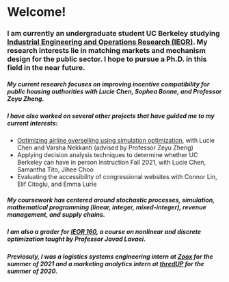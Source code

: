 # Welcome!

### I am currently an undergraduate student UC Berkeley studying [Industrial Engineering and Operations Research (IEOR)](ieor.berkeley.edu). My research interests lie in matching markets and mechanism design for the public sector. I hope to pursue a Ph.D. in this field in the near future. 

##### My current research focuses on improving incentive compatibility for public housing authorities with Lucie Chen, Sophea Bonne, and Professor Zeyu Zheng.

##### I have also worked on several other projects that have guided me to my current interests:
- [Optimizing airline overselling using simulation optimization](https://github.com/nataliecandersson/nataliecandersson.github.io/blob/main/files/IEOR_174_Project_Report.pdf), with Lucie Chen and Varsha Nekkanti (advised by Professor Zeyu Zheng)
- Applying decision analysis techniques to determine whether UC Berkeley can have in person instruction Fall 2021, with Lucie Chen, Samantha Tito, Jihee Choo
- Evaluating the accessibility of congressional websites with Connor Lin, Elif Citoglu, and Emma Lurie

##### My coursework has centered around stochastic processes, simulation, mathematical programming (linear, integer, mixed-integer), revenue management, and supply chains.

##### I am also a grader for [IEOR 160](https://lavaei.ieor.berkeley.edu/Course_IEOR160_Spring_2022.html), a course on nonlinear and discrete optimization taught by Professor Javad Lavaei.  

##### Previosuly, I was a logistics systems engineering intern at [Zoox](zoox.com) for the summer of 2021 and a marketing analytics intern at [thredUP](thredup.com) for the summer of 2020.
